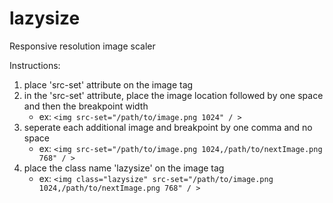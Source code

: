 # lazysize
Responsive resolution image scaler

Instructions:
 1. place 'src-set' attribute on the image tag
 2. in the 'src-set' attribute, place the image location followed by one space and then the breakpoint width
      * ex: `<img src-set="/path/to/image.png 1024" / >`
 3. seperate each additional image and breakpoint by one comma and no space
      * ex: `<img src-set="/path/to/image.png 1024,/path/to/nextImage.png 768" / >`
 4. place the class name 'lazysize' on the image tag
      * ex: `<img class="lazysize" src-set="/path/to/image.png 1024,/path/to/nextImage.png 768" / >`
 
